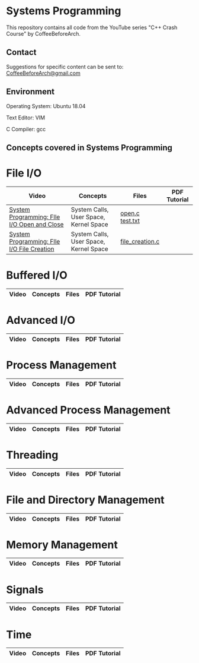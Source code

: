 # Systems Programming
This repository contains all code from the YouTube series "C++ Crash Course" by CoffeeBeforeArch.

## Contact

Suggestions for specific content can be sent to: CoffeeBeforeArch@gmail.com


## Environment 
Operating System: Ubuntu 18.04

Text Editor: VIM

C Compiler: gcc


## Concepts covered in Systems Programming
# File I/O
| Video | Concepts | Files | PDF Tutorial |
| ----- | -------- | ----- | ------------ |
| <a href=https://youtu.be/L8CQmX4VCu4>System Programming: FIle I/O Open and Close</a> | System Calls, User Space, Kernel Space | <a href=https://github.com/CoffeeBeforeArch/systems_programming/blob/master/file_io/open.c>open.c</a><br><a href=https://github.com/CoffeeBeforeArch/systems_programming/blob/master/file_io/test.txt>test.txt</a> | |
| <a href=https://youtu.be/Af-z-zblVDI>System Programming: FIle I/O File Creation</a> | System Calls, User Space, Kernel Space | <a href=https://github.com/CoffeeBeforeArch/systems_programming/blob/master/file_io/file_creation.c>file_creation.c</a> | |

# Buffered I/O
| Video | Concepts | Files | PDF Tutorial |
| ----- | -------- | ----- | ------------ |

# Advanced I/O
| Video | Concepts | Files | PDF Tutorial |
| ----- | -------- | ----- | ------------ |

# Process Management
| Video | Concepts | Files | PDF Tutorial |
| ----- | -------- | ----- | ------------ |

# Advanced Process Management
| Video | Concepts | Files | PDF Tutorial |
| ----- | -------- | ----- | ------------ |

# Threading
| Video | Concepts | Files | PDF Tutorial |
| ----- | -------- | ----- | ------------ |

# File and Directory Management
| Video | Concepts | Files | PDF Tutorial |
| ----- | -------- | ----- | ------------ |

# Memory Management
| Video | Concepts | Files | PDF Tutorial |
| ----- | -------- | ----- | ------------ |

# Signals
| Video | Concepts | Files | PDF Tutorial |
| ----- | -------- | ----- | ------------ |

# Time
| Video | Concepts | Files | PDF Tutorial |
| ----- | -------- | ----- | ------------ |
